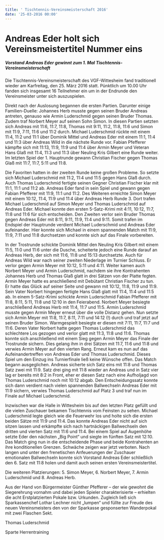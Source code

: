 ```yaml
---
title: ' Tischtennis-Vereinsmeisterschaft 2016'
date: '25-03-2016 00:00'
---
```


# Andreas Eder holt sich Vereinsmeistertitel Nummer eins

##### Vorstand Andreas Eder gewinnt zum 1. Mal Tischtennis-Vereinsmeisterschaft

Die Tischtennis-Vereinsmeisterschaft des VGF-Wittesheim fand traditionell wieder am Karfreitag, den 25. März 2016 statt. Pünktlich um 10.00 Uhr fanden sich insgesamt 16 Teilnehmer ein um in der Endrunde den Vereinsmeister unter sich auszuspielen. 

Direkt nach der Auslosung begannen die ersten Partien. Darunter einige Familien-Duelle: Johannes Herb musste gegen seinen Bruder Andreas antreten, genauso wie Armin Luderschmid gegen seinen Bruder Thomas. Zudem traf Norbert Meyer auf seinen Sohn Simon. In diesen Partien setzten sich Andreas mit 11:6, 11:7, 11:8, Thomas mit 9:11, 11:2, 11:8, 11:6 und Simon mit 11:9, 7:11, 11:6 und 11:2 durch. Michael Luderschmid rückte mit einem 11:4, 11:2 und 11:1 über Dominik Mittel und Andreas Eder mit einem 11:1, 11:4 und 11:3 über Andreas Wild in die nächste Runde vor. Fabian Pfefferer kämpfte sich mit 11:13, 11:9, 11:9 und 11:4 über Armin Meyer und Veteran Hans Glaß mit 11:4, 11:3 und 11:3 über Neuling Kris Gilbert eine Runde weiter. Im letzten Spiel der 1. Hauptrunde gewann Christian Fischer gegen Thomas Glaß mit 11:7, 11:7, 5:11 und 11:8. 

Die Favoriten hatten in der zweiten Runde keine großen Probleme. So setzte sich Michael Luderschmid mit 11:2, 11:4 und 11:5 gegen Hans Glaß durch. Auch Thomas Luderschmid fertigte seinen Gegner Christian Fischer klar mit 11:1, 11:1 und 11:2 ab. Andreas Eder fand in sein Spiel und gewann gegen Fabian Pfefferer mit 11:9, 11:1 und 11:2. Des Weiteren erreichte Simon Meyer mit einem 10:12, 11:4, 11:9 und 11:4 über Andreas Herb Runde 3. Dort trafen Michael Luderschmid auf Simon Meyer und Thomas Luderschmid auf Andreas Eder. Michael konnte den ersten 5-Satz-Krimi mit 4:11, 10:12, 11:7, 11:8 und 11:6 für sich entscheiden. Den Zweiten verlor sein Bruder Thomas gegen Andreas Eder mit 8:11, 9:11, 11:9, 11:4 und 9:11. Somit trafen im Endspiel der Hauptrunde verdient Michael Luderschmid und Andreas Eder aufeinander. Hier konnte sich Michael in einem spannenden Match mit 11:9, 11:9, 7:11 und 11:8 durchsetzen und konnte sich auf das Finale vorbereiten. 

In der Trostrunde schickte Dominik Mittel den Neuling Kris Gilbert mit einem 11:5, 11:0 und 11:6 unter die Dusche, scheiterte jedoch eine Runde darauf an Andreas Herb, der sich mit 11:6, 11:8 und 15:13 durchsetzte. Auch für Andreas Wild war nach seiner zweiten Niederlage im Turnier Schluss. Er verlor gegen Armin Meyer mit 10:12, 5:11 und 4:11. Weiter kamen auch Norbert Meyer und Armin Luderschmid, nachdem sie ihre Kontrahenten Johannes Herb und Thomas Glaß glatt in drei Sätzen von der Platte fegten. Armin Meyer hatte es anschließend mit Debütant Christian Fischer zu tun. Er hatte das Glück auf seiner Seite und gewann mit 10:12, 11:8, 11:9 und 11:9. Sein Vater Norbert hingegen fertigte Hans Glaß glatt mit 11:4, 11:4 und 11:5 ab. In einem 5-Satz-Krimi schickte Armin Luderschmid Fabian Pfefferer mit 11:8, 8:11, 5:11, 11:8 und 12:10 in den Feierabend. Norbert Meyer besiegte anschließend Andreas Herb mit 11:4, 11:7 und 11:5. Armin Luderschmid musste gegen Armin Meyer erneut über die volle Distanz gehen. Nun setzte sich Armin Meyer mit 11:8, 11:7, 8:11, 7:11 und 14:12 (!) durch und traf jetzt auf seinen Bruder Simon. Warmgespielt besiegte er diesen mit 7:11, 11:7, 11:7 und 11:6. Deren Vater Norbert hatte gegen Thomas Luderschmid das schlechtere Los gezogen und verlor glatt mit 11:3, 11:8 und 11:6. Thomas konnte sich anschließend mit einem Sieg gegen Armin Meyer das Finale der Trostrunde sichern. Dies gelang ihm in drei Sätzen mit 11:7, 11:6 und 11:8 und verwies Armin Meyer auf den vierten Rang. Erneut kam es nun auf das Aufeinandertreffen von Andreas Eder und Thomas Luderschmid. Dieses Spiel um den Einzug ins Turnierfinale ließ keine Wünsche offen. Das Match begann ausgeglichen. Andreas sicherte sich Satz eins mit 11:8 und Thomas Satz zwei mit 11:9. Satz drei ging mit 11:8 wieder an Andreas und in Satz vier lag er bereits mit 8:2 in Front, eher er diesen Satz nach eine Aufholjagd von Thomas Luderschmid noch mit 10:12 abgab. Den Entscheidungssatz konnte sich dann verdient nach vielen spannenden Ballwechseln Andreas Eder mit 11:9 sichern, verwies Thomas Luderschmid auf Platz 3 und traf nun im Finale auf Michael Luderschmid. 

Inzwischen war die Halle in Wittesheim bis auf den letzten Platz gefüllt und die vielen Zuschauer bekamen Tischtennis vom Feinsten zu sehen. Michael Luderschmid legte gleich wie die Feuerwehr los und holte sich die ersten beiden Sätze mit 11:9 und 11:4. Das konnte Andreas Eder nicht auf sich sitzen lassen und erkämpfte sich nach hartnäckigen Ballwechseln den dritten und vierten Satz mit 11:6 und 11:4. Bei einem Spiel auf Augenhöhe setzte Eder den nächsten „Big Point“ und siegte im fünften Satz mit 12:10. Das Match ging nun in die entscheidende Phase und beide Kontrahenten an ihre konditionellen Grenzen. Schwäche zeigen war jetzt verboten. Nach langen und unter den frenetischen Anfeuerungen der Zuschauer emotionalen Ballwechseln konnte sich Vorstand Andreas Eder schließlich den 6. Satz mit 11:8 holen und damit auch seinen ersten Vereinsmeistertitel. 

Die weiteren Platzierungen: 5. Simon Meyer, 6. Norbert Meyer, 7. Armin Luderschmid und 8. Andreas Herb.

Aus der Hand von Bürgermeister Günther Pfefferer – der wie gewohnt die Siegerehrung vornahm und dabei jeden Spieler charakterisierte – erhielten die acht Erstplatzierten Pokale bzw. Urkunden. Zugleich ließ sich Sparkassenchef Lothar Lechner nicht „lumpen“ und füllte zur Freude des neuen Vereinsmeisters den von der Sparkasse gesponserten Wanderpokal mit zwei Flaschen Sekt. 

Thomas Luderschmid

Sparte Herrentraining

